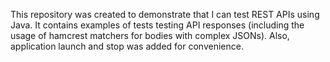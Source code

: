 This repository was created to demonstrate that I can test REST APIs using Java.
It contains examples of tests testing API responses (including the usage of hamcrest matchers for bodies with complex JSONs).
Also, application launch and stop was added for convenience.
